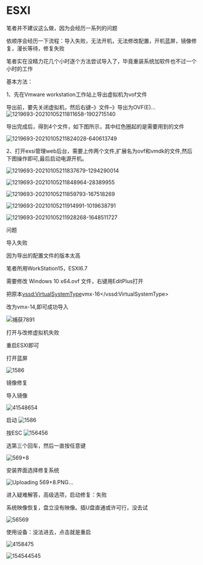 # ESXI

笔者并不建议这么做，因为会经历一系列的问题

依顺序会经历一下流程：导入失败，无法开机，无法修改配置，开机蓝屏，镜像修复，漫长等待，修复失败

笔者实在没精力花几个小时逐个方法尝试导入了，毕竟重装系统加软件也不过一个小时的工作

基本方法：

1、先在Vmware workstation工作站上导出虚拟机为vof文件

导出前，要先关闭虚拟机，然后右键–》文件–》导出为OVF(E)…
![1219693-20210105211811658-1902715140](https://user-images.githubusercontent.com/59044398/117949801-13b9ef80-b345-11eb-8721-f2f305220cc5.png)

导出完成后，得到4个文件，如下图所示，其中红色圈起的是需要用到的文件

![1219693-20210105211824028-640613749](https://user-images.githubusercontent.com/59044398/117949869-27fdec80-b345-11eb-90c5-bc2a217630d4.png)



2、打开exsi管理web后台，需要上传两个文件,扩展名为ovf和vmdk的文件,然后下图操作即可,最后启动电源开机。

![1219693-20210105211837679-1294290014](https://user-images.githubusercontent.com/59044398/117949892-2f24fa80-b345-11eb-87b8-d84b25b4621c.png)

![1219693-20210105211848964-28389955](https://user-images.githubusercontent.com/59044398/117949921-36e49f00-b345-11eb-991b-8284aea9fac3.png)

![1219693-20210105211859793-167518269](https://user-images.githubusercontent.com/59044398/117949929-39df8f80-b345-11eb-9363-23c9f52860fa.png)

![1219693-20210105211914991-1019638791](https://user-images.githubusercontent.com/59044398/117949940-3cda8000-b345-11eb-8dd9-0b01fb43ed34.png)

![1219693-20210105211928268-1648511727](https://user-images.githubusercontent.com/59044398/117949950-3f3cda00-b345-11eb-8db1-e8b3cfb1de4f.png)


问题

导入失败

因为导出的配置文件的版本太高

笔者所用WorkStation15，ESXI6.7

需要修改 Windows 10 x64.ovf 文件，右键用EditPlus打开

把原本<vssd:VirtualSystemType>vmx-16</vssd:VirtualSystemType>

改为vmx-14,即可成功导入

![捕获7891](https://user-images.githubusercontent.com/59044398/117951579-e1a98d00-b346-11eb-8cff-a0ae8d8909c5.PNG)


打开与改修虚拟机失败

重启ESXI即可

打开蓝屏

![1586](https://user-images.githubusercontent.com/59044398/117955116-46b2b200-b34a-11eb-9347-42f1b5bb3154.PNG)


镜像修复

导入镜像

![41548654](https://user-images.githubusercontent.com/59044398/117955060-3995c300-b34a-11eb-8126-49d50a6bf6ea.PNG)


启动
![1586](https://user-images.githubusercontent.com/59044398/117953774-f1c26c00-b348-11eb-97dd-a14b4fe3645c.PNG)

按ESC
![156456](https://user-images.githubusercontent.com/59044398/117953830-0141b500-b349-11eb-9ca2-10dafcb8e928.PNG)

选第三个回车，然后一直按任意键

![569+8](https://user-images.githubusercontent.com/59044398/117954004-2d5d3600-b349-11eb-9669-076ce3975b4d.PNG)


安装界面选择修复系统

![Uploading 569+8.PNG…]()


进入疑难解答，高级选项，启动修复：失败

系统映像恢复，盘立没有映像。插U盘直通或许可行，没去试

![56569](https://user-images.githubusercontent.com/59044398/117954179-58e02080-b349-11eb-8786-ac3ad08d189f.PNG)


使用设备：没法进去，点击就是重启

![4158475](https://user-images.githubusercontent.com/59044398/117954715-df94fd80-b349-11eb-84bd-b191918bb1de.PNG)


![154544545](https://user-images.githubusercontent.com/59044398/117954738-e6bc0b80-b349-11eb-8bc1-10dab9cf210b.PNG)






























